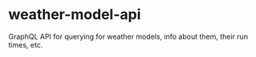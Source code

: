 # weather-model-api
GraphQL API for querying for weather models, info about them, their run times, etc. 
